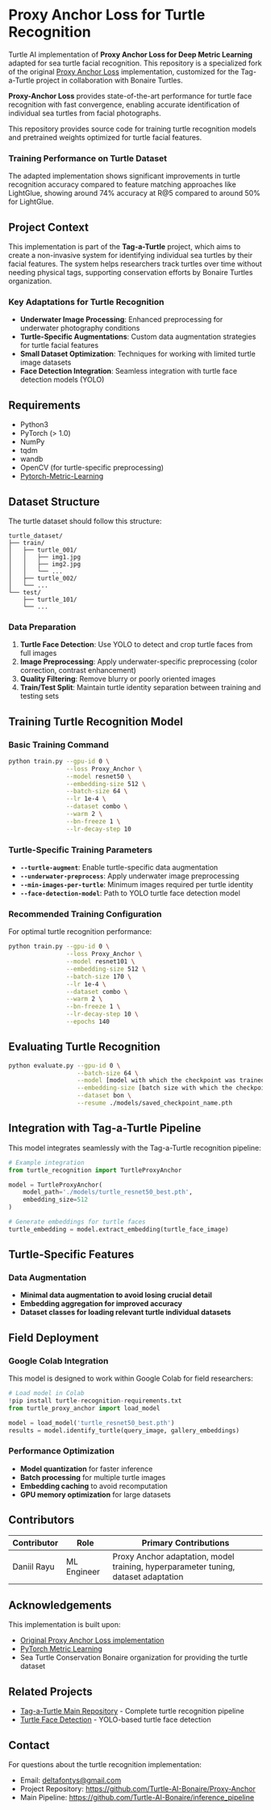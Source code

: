 # Proxy Anchor Loss for Turtle Recognition

Turtle AI implementation of **Proxy Anchor Loss for Deep Metric Learning** adapted for sea turtle facial recognition. This repository is a specialized fork of the original [Proxy Anchor Loss](https://arxiv.org/abs/2003.13911) implementation, customized for the Tag-a-Turtle project in collaboration with Bonaire Turtles.

**Proxy-Anchor Loss** provides state-of-the-art performance for turtle face recognition with fast convergence, enabling accurate identification of individual sea turtles from facial photographs.

This repository provides source code for training turtle recognition models and pretrained weights optimized for turtle facial features.

### Training Performance on Turtle Dataset

The adapted implementation shows significant improvements in turtle recognition accuracy compared to feature matching approaches like LightGlue, showing around 74% accuracy at R@5 compared to around 50% for LightGlue.

## Project Context

This implementation is part of the **Tag-a-Turtle** project, which aims to create a non-invasive system for identifying individual sea turtles by their facial features. The system helps researchers track turtles over time without needing physical tags, supporting conservation efforts by Bonaire Turtles organization.

### Key Adaptations for Turtle Recognition

- **Underwater Image Processing**: Enhanced preprocessing for underwater photography conditions
- **Turtle-Specific Augmentations**: Custom data augmentation strategies for turtle facial features
- **Small Dataset Optimization**: Techniques for working with limited turtle image datasets
- **Face Detection Integration**: Seamless integration with turtle face detection models (YOLO)

## Requirements

- Python3
- PyTorch (> 1.0)
- NumPy
- tqdm
- wandb
- OpenCV (for turtle-specific preprocessing)
- [Pytorch-Metric-Learning](https://github.com/KevinMusgrave/pytorch-metric-learning)

## Dataset Structure

The turtle dataset should follow this structure:

```
turtle_dataset/
├── train/
│   ├── turtle_001/
│   │   ├── img1.jpg
│   │   ├── img2.jpg
│   │   └── ...
│   ├── turtle_002/
│   └── ...
└── test/
    ├── turtle_101/
    └── ...
```

### Data Preparation

1. **Turtle Face Detection**: Use YOLO to detect and crop turtle faces from full images
2. **Image Preprocessing**: Apply underwater-specific preprocessing (color correction, contrast enhancement)
3. **Quality Filtering**: Remove blurry or poorly oriented images
4. **Train/Test Split**: Maintain turtle identity separation between training and testing sets

## Training Turtle Recognition Model

### Basic Training Command

```bash
python train.py --gpu-id 0 \
                --loss Proxy_Anchor \
                --model resnet50 \
                --embedding-size 512 \
                --batch-size 64 \
                --lr 1e-4 \
                --dataset combo \
                --warm 2 \
                --bn-freeze 1 \
                --lr-decay-step 10
```

### Turtle-Specific Training Parameters

- **`--turtle-augment`**: Enable turtle-specific data augmentation
- **`--underwater-preprocess`**: Apply underwater image preprocessing
- **`--min-images-per-turtle`**: Minimum images required per turtle identity
- **`--face-detection-model`**: Path to YOLO turtle face detection model

### Recommended Training Configuration

For optimal turtle recognition performance:

```bash
python train.py --gpu-id 0 \
                --loss Proxy_Anchor \
                --model resnet101 \
                --embedding-size 512 \
                --batch-size 170 \
                --lr 1e-4 \
                --dataset combo \
                --warm 2 \
                --bn-freeze 1 \
                --lr-decay-step 10 \
                --epochs 140
```

## Evaluating Turtle Recognition

```bash
python evaluate.py --gpu-id 0 \
                   --batch-size 64 \
                   --model [model with which the checkpoint was trained] \
                   --embedding-size [batch size with which the checkpoint was trained] \
                   --dataset bon \
                   --resume ./models/saved_checkpoint_name.pth 
```

## Integration with Tag-a-Turtle Pipeline

This model integrates seamlessly with the Tag-a-Turtle recognition pipeline:

```python
# Example integration
from turtle_recognition import TurtleProxyAnchor

model = TurtleProxyAnchor(
    model_path='./models/turtle_resnet50_best.pth',
    embedding_size=512
)

# Generate embeddings for turtle faces
turtle_embedding = model.extract_embedding(turtle_face_image)
```

## Turtle-Specific Features

### Data Augmentation
- **Minimal data augmentation to avoid losing crucial detail**
- **Embedding aggregation for improved accuracy**
- **Dataset classes for loading relevant turtle individual datasets**

## Field Deployment

### Google Colab Integration
This model is designed to work within Google Colab for field researchers:

```python
# Load model in Colab
!pip install turtle-recognition-requirements.txt
from turtle_proxy_anchor import load_model

model = load_model('turtle_resnet50_best.pth')
results = model.identify_turtle(query_image, gallery_embeddings)
```

### Performance Optimization
- **Model quantization** for faster inference
- **Batch processing** for multiple turtle images
- **Embedding caching** to avoid recomputation
- **GPU memory optimization** for large datasets

## Contributors

| Contributor | Role | Primary Contributions |
|-------------|------|----------------------|
| Daniil Rayu | ML Engineer | Proxy Anchor adaptation, model training, hyperparameter tuning, dataset adaptation |

## Acknowledgements

This implementation is built upon:

- [Original Proxy Anchor Loss implementation](https://github.com/tjddus9597/Proxy-Anchor-CVPR2020)
- [PyTorch Metric Learning](https://github.com/KevinMusgrave/pytorch-metric-learning)
- Sea Turtle Conservation Bonaire organization for providing the turtle dataset

## Related Projects

- [Tag-a-Turtle Main Repository](https://github.com/Turtle-AI-Bonaire/inference_pipeline) - Complete turtle recognition pipeline
- [Turtle Face Detection](https://github.com/Turtle-AI-Bonaire/yolo-turtle-detection) - YOLO-based turtle face detection

## Contact

For questions about the turtle recognition implementation:
- Email: deltafontys@gmail.com
- Project Repository: https://github.com/Turtle-AI-Bonaire/Proxy-Anchor
- Main Pipeline: https://github.com/Turtle-AI-Bonaire/inference_pipeline
